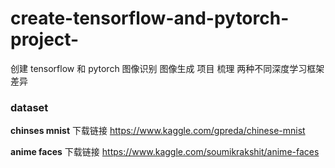 # create-tensorflow-and-pytorch-project-

创建 tensorflow 和 pytorch 图像识别 图像生成 项目 梳理 两种不同深度学习框架差异



### dataset

 **chinses mnist**  下载链接  https://www.kaggle.com/gpreda/chinese-mnist

**anime faces**  下载链接  https://www.kaggle.com/soumikrakshit/anime-faces

